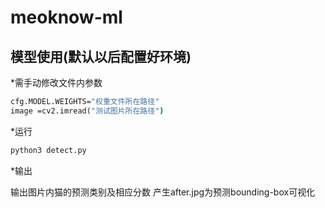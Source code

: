 # meoknow-ml
## 模型使用(默认以后配置好环境)
*需手动修改文件内参数

```cmd
cfg.MODEL.WEIGHTS="权重文件所在路径"
image =cv2.imread("测试图片所在路径")
```
*运行
```cmd
python3 detect.py
```
*输出

输出图片内猫的预测类别及相应分数
产生after.jpg为预测bounding-box可视化

